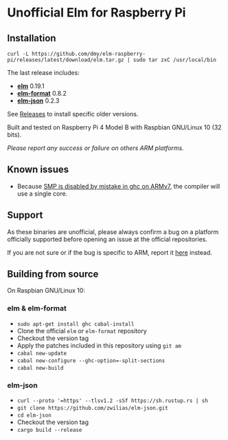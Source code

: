 # Unofficial Elm for Raspberry Pi

## Installation
```
curl -L https://github.com/dmy/elm-raspberry-pi/releases/latest/download/elm.tar.gz | sudo tar zxC /usr/local/bin
```
The last release includes:
* [**elm**](https://github.com/elm/compiler) 0.19.1
* [**elm-format**](https://github.com/avh4/elm-format) 0.8.2
* [**elm-json**](https://github.com/zwilias/elm-json) 0.2.3

See [Releases](https://github.com/dmy/elm-raspberry-pi/releases/) to install specific older versions.

Built and tested on Raspberry Pi 4 Model B with Raspbian GNU/Linux 10 (32 bits).

*Please report any success or failure on others ARM platforms.*

## Known issues
* Because [SMP is disabled by mistake in ghc on ARMv7](https://gitlab.haskell.org/ghc/ghc/issues/13007), the compiler will use a single core.

## Support
As these binaries are unofficial, please always confirm a bug on a platform officially supported before opening an issue at the official repositories.

If you are not sure or if the bug is specific to ARM, report it [here](https://github.com/dmy/elm-raspberry-pi/issues) instead.

## Building from source
On Raspbian GNU/Linux 10:

### elm & elm-format
- `sudo apt-get install ghc cabal-install`
- Clone the official `elm` or `elm-format` repository
- Checkout the version tag
- Apply the patches included in this repository using `git am`
- `cabal new-update`
- `cabal new-configure --ghc-option=-split-sections`
- `cabal new-build`

### elm-json
- `curl --proto '=https' --tlsv1.2 -sSf https://sh.rustup.rs | sh`
- `git clone https://github.com/zwilias/elm-json.git`
- `cd elm-json`
- Checkout the version tag
- `cargo build --release`
